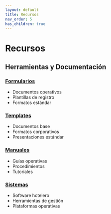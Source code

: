 ```yaml
---
layout: default
title: Recursos
nav_order: 5
has_children: true
---
```


# Recursos

## Herramientas y Documentación

### [Formularios](./formularios)
- Documentos operativos
- Plantillas de registro
- Formatos estándar

### [Templates](./templates)
- Documentos base
- Formatos corporativos
- Presentaciones estándar

### [Manuales](./manuales)
- Guías operativas
- Procedimientos
- Tutoriales

### [Sistemas](./sistemas)
- Software hotelero
- Herramientas de gestión
- Plataformas operativas